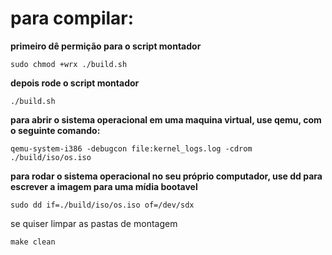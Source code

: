 # para compilar:

**primeiro dê permição para o script montador**
```
sudo chmod +wrx ./build.sh
```

**depois rode o script montador**
```
./build.sh
```

**para abrir o sistema operacional em uma maquina virtual, use qemu, com o seguinte comando:**
```
qemu-system-i386 -debugcon file:kernel_logs.log -cdrom ./build/iso/os.iso
```

**para rodar o sistema operacional no seu próprio computador, use dd para escrever a imagem para uma mídia bootavel**
```
sudo dd if=./build/iso/os.iso of=/dev/sdx
```

se quiser limpar as pastas de montagem
```
make clean
```
